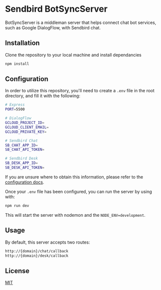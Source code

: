 # Sendbird BotSyncServer

BotSyncServer is a middleman server that helps connect chat bot services, such as Google DialogFlow, with Sendbird chat.

## Installation

Clone the repository to your local machine and install dependancies

```bash
npm install
```

## Configuration

In order to utilize this repository, you'll need to create a `.env` file in the root directory, and fill it with the following:

```bash
# Express
PORT=5500

# DialogFlow
GCLOUD_PROJECT_ID=
GCLOUD_CLIENT_EMAIL=
GCLOUD_PRIVATE_KEY=

# Sendbird Chat
SB_CHAT_APP_ID=
SB_CHAT_API_TOKEN=

# Sendbird Desk
SB_DESK_APP_ID=
SB_DESK_API_TOKEN=

```

If you are unsure where to obtain this information, please refer to the [configuration docs](docs/CONFIGURATION.md).

Once your `.env` file has been configured, you can run the server by using with:

```bash
npm run dev
```

This will start the server with nodemon and the `NODE_ENV=development`.

## Usage

By default, this server accepts two routes:

```bash
http://{domain}/chat/callback
http://{domain}/desk/callback
```

## License

[MIT](https://choosealicense.com/licenses/mit/)
